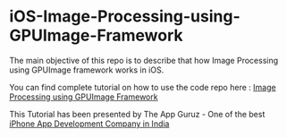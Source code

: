 iOS-Image-Processing-using-GPUImage-Framework
=============================================

The main objective of this repo is to describe that how Image Processing using GPUImage framework works in iOS.

You can find complete tutorial on how to use the code repo here : <a href="http://www.theappguruz.com/tutorial/ios-image-processsing-using-gpuimage-framework/">Image Processing using GPUImage Framework</a>

This Tutorial has been presented by The App Guruz - One of the best <a href="http://www.theappguruz.com/iphone-app-development/">iPhone App Development Company in India</a>

